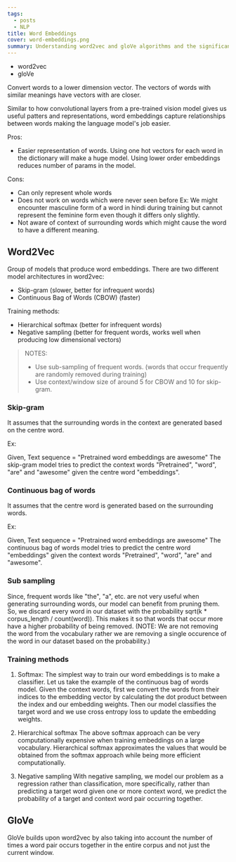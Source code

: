 ```yaml
---
tags:
  - posts
  - NLP
title: Word Embeddings
cover: word-embeddings.png
summary: Understanding word2vec and gloVe algorithms and the significance of word embeddings.
---
```


- word2vec
- gloVe

Convert words to a lower dimension vector.
The vectors of words with similar meanings have vectors with are closer.

Similar to how convolutional layers from a pre-trained vision model gives us useful patters and representations, word embeddings capture relationships between words making the language model's job easier.

Pros:

- Easier representation of words. Using one hot vectors for each word in the dictionary will make a huge model. Using lower order embeddings reduces number of params in the model.

Cons:

- Can only represent whole words
- Does not work on words which were never seen before
  Ex: We might encounter masculine form of a word in hindi during training but cannot represent the feminine form even though it differs only slightly.
- Not aware of context of surrounding words which might cause the word to have a different meaning.

## Word2Vec

Group of models that produce word embeddings. There are two different model architectures in word2vec:

- Skip-gram (slower, better for infrequent words)
- Continuous Bag of Words (CBOW) (faster)

Training methods:

- Hierarchical softmax (better for infrequent words)
- Negative sampling (better for frequent words, works well when producing low dimensional vectors)

> NOTES:
>
> - Use sub-sampling of frequent words. (words that occur frequently are randomly removed during training)
> - Use context/window size of around 5 for CBOW and 10 for skip-gram.

### Skip-gram

It assumes that the surrounding words in the context are generated based on the centre word.

Ex:

Given,
Text sequence = "Pretrained word embeddings are awesome"
The skip-gram model tries to predict the context words "Pretrained", "word", "are" and "awesome" given the centre word "embeddings".

### Continuous bag of words

It assumes that the centre word is generated based on the surrounding words.

Ex:

Given,
Text sequence = "Pretrained word embeddings are awesome"
The continuous bag of words model tries to predict the centre word "embeddings" given the context words "Pretrained", "word", "are" and "awesome".

### Sub sampling

Since, frequent words like "the", "a", etc. are not very useful when generating surrounding words, our model can benefit from pruning them. So, we discard every word in our dataset with the probability sqrt(k \* corpus_length / count(word)). This makes it so that words that occur more have a higher probability of being removed. (NOTE: We are not removing the word from the vocabulary rather we are removing a single occurence of the word in our dataset based on the probability.)

### Training methods

1. Softmax:
   The simplest way to train our word embeddings is to make a classifier. Let us take the example of the continuous bag of words model. Given the context words, first we convert the words from their indices to the embedding vector by calculating the dot product between the index and our embedding weights. Then our model classifies the target word and we use cross entropy loss to update the embedding weights.

2. Hierarchical softmax
   The above softmax approach can be very computationally expensive when training embeddings on a large vocabulary. Hierarchical softmax approximates the values that would be obtained from the softmax approach while being more efficient computationally.

3. Negative sampling
   With negative sampling, we model our problem as a regression rather than classification, more specifically, rather than predicting a target word given one or more context word, we predict the probability of a target and context word pair occurring together.

## GloVe

GloVe builds upon word2vec by also taking into account the number of times a word pair occurs together in the entire corpus and not just the current window.
